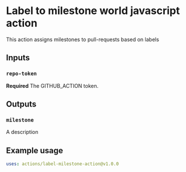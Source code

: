 # Label to milestone world javascript action

This action assigns milestones to pull-requests based on labels

## Inputs

### `repo-token`

**Required** The GITHUB_ACTION token.

## Outputs

### `milestone`

A description

## Example usage

```yaml
uses: actions/label-milestone-action@v1.0.0
```
